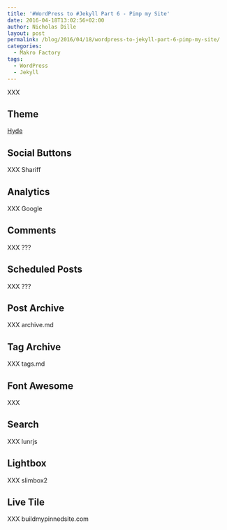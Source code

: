 ```yaml
---
title: '#WordPress to #Jekyll Part 6 - Pimp my Site'
date: 2016-04-18T13:02:56+02:00
author: Nicholas Dille
layout: post
permalink: /blog/2016/04/18/wordpress-to-jekyll-part-6-pimp-my-site/
categories:
  - Makro Factory
tags:
  - WordPress
  - Jekyll
---
```

XXX<!--more-->

## Theme

[Hyde](https://github.com/poole/hyde)

## Social Buttons

XXX Shariff

## Analytics

XXX Google

## Comments

XXX ???

## Scheduled Posts

XXX ???

## Post Archive

XXX archive.md

## Tag Archive

XXX tags.md

## Font Awesome

XXX

## Search

XXX lunrjs

## Lightbox

XXX slimbox2

## Live Tile

XXX buildmypinnedsite.com